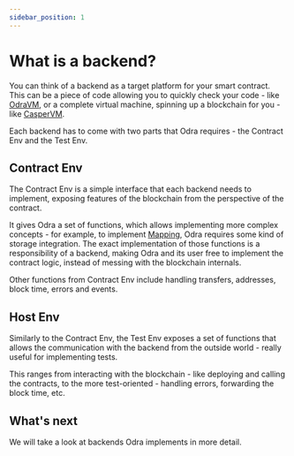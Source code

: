 ```yaml
---
sidebar_position: 1
---
```


# What is a backend?

You can think of a backend as a target platform for your smart contract.
This can be a piece of code allowing you to quickly check your code - like [OdraVM](02-mock-vm.md),
or a complete virtual machine, spinning up a blockchain for you - like [CasperVM](03-casper.md).

Each backend has to come with two parts that Odra requires - the Contract Env and the Test Env.

## Contract Env
The Contract Env is a simple interface that each backend needs to implement,
exposing features of the blockchain from the perspective of the contract.

It gives Odra a set of functions, which allows implementing more complex concepts -
for example, to implement [Mapping](../basics/05-storage-interaction.md),
Odra requires some kind of storage integration.
The exact implementation of those functions is a responsibility of a backend,
making Odra and its user free to implement the contract logic,
instead of messing with the blockchain internals.

Other functions from Contract Env include handling transfers, addresses, block time, errors and events.

## Host Env
Similarly to the Contract Env, the Test Env exposes a set of functions that allows the communication with
the backend from the outside world - really useful for implementing tests.

This ranges from interacting with the blockchain - like deploying and calling the contracts,
to the more test-oriented - handling errors, forwarding the block time, etc.

## What's next
We will take a look at backends Odra implements in more detail.